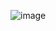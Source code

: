![image](https://github.com/AklavyaSangra/Homework/assets/146859465/53ec274d-e52a-4bdb-919c-9290949dbb30)
